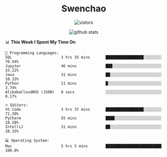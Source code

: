 <h1 align="center">Swenchao</h3>

<p align="center">
  <img src="https://visitor-badge.glitch.me/badge?page_id=Swenchao" alt="vistors" />
</p>

<p align="center">
  <img src="https://github-readme-stats.vercel.app/api?username=Swenchao&count_private=true&show_icons=true&theme=vue-dark&hide_title=true" alt="github stats" />
</p>

<!--START_SECTION:waka-->
📊 **This Week I Spent My Time On** 

```text
💬 Programming Languages: 
SQL                      3 hrs 35 mins       █████████████████░░░░░░░░   70.54% 
Jupyter                  46 mins             ███░░░░░░░░░░░░░░░░░░░░░░   15.22% 
Java                     31 mins             ██░░░░░░░░░░░░░░░░░░░░░░░   10.33% 
Python                   11 mins             █░░░░░░░░░░░░░░░░░░░░░░░░   3.74% 
AlibabaCloudROS (JSON)   0 secs              ░░░░░░░░░░░░░░░░░░░░░░░░░   0.17%

🔥 Editors: 
VS Code                  3 hrs 37 mins       █████████████████░░░░░░░░   71.39% 
PyCharm                  55 mins             ████░░░░░░░░░░░░░░░░░░░░░   18.28% 
IntelliJ                 31 mins             ██░░░░░░░░░░░░░░░░░░░░░░░   10.33%

💻 Operating System: 
Mac                      5 hrs 5 mins        █████████████████████████   100.0%

```


<!--END_SECTION:waka-->
